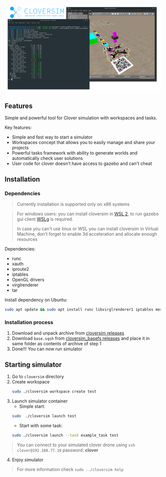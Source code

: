 ![Cloversim banner](./banner.png)

## Features
Simple and powerful tool for Clover simulation with workspaces and tasks.

Key features:

- Simple and fast way to start a simulator
- Workspaces concept that allows you to easily manage and share your projects
- Powerful tasks framework with ability to generate worlds and automatically check user solutions
- User code for clover doesn't have access to gazebo and can't cheat

## Installation

### Dependencies

> Currently installation is supported only on x86 systems

> For windows users: you can install cloversim in [WSL 2](https://learn.microsoft.com/en-us/windows/wsl/install), to run gazebo gui client [WSLg](https://github.com/microsoft/wslg) is required.
>
> In case you can't use linux or WSL you can install cloversim in Virtual Machine, don't forget to enable 3d acceleration and allocate enough resources

Dependencies:
- runc
- xauth
- iproute2
- iptables
- OpenGL drivers
- virglrenderer
- tar

Install dependency on Ubuntu:
```bash
sudo apt update && sudo apt install runc libvirglrenderer1 iptables mesa-utils procps xauth tar
```

### Installation process
1. Download and unpack archive from [cloversim releases](https://github.com/FTL-team/clover_sim/releases)
2. Download `base.sqsh` from [cloversim_basefs releases](https://github.com/FTL-team/clover_sim_basefs/releases) and place it in same folder as contents of archive of step 1
3. Done!!! You can now run simulator


## Starting simulator

1. Go to `cloversim` directory
2. Create workspace
    ```bash
    sudo ./cloversim workspace create test
    ```
3. Launch simulator container
    - Simple start:
    ```bash
    sudo  ./cloversim launch test
    ```
    - Start with some task:
    ```bash
    sudo ./cloversim launch --task example_task test
    ```
    
> You can connect to your simulated clover drone using `ssh clover@192.168.77.10` password: **clover**

4. Enjoy simulator

> For more information check `sudo ../cloversim help`